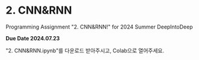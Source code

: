 # 2. CNN&RNN

Programming Assignment "2. CNN&RNN!" for 2024 Summer DeepIntoDeep

**Due Date 2024.07.23**

"2. CNN&RNN.ipynb"를 다운로드 받아주시고, Colab으로 열어주세요.


